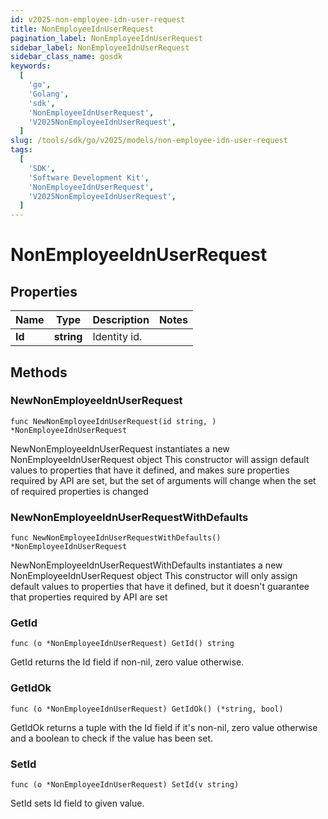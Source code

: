 ```yaml
---
id: v2025-non-employee-idn-user-request
title: NonEmployeeIdnUserRequest
pagination_label: NonEmployeeIdnUserRequest
sidebar_label: NonEmployeeIdnUserRequest
sidebar_class_name: gosdk
keywords:
  [
    'go',
    'Golang',
    'sdk',
    'NonEmployeeIdnUserRequest',
    'V2025NonEmployeeIdnUserRequest',
  ]
slug: /tools/sdk/go/v2025/models/non-employee-idn-user-request
tags:
  [
    'SDK',
    'Software Development Kit',
    'NonEmployeeIdnUserRequest',
    'V2025NonEmployeeIdnUserRequest',
  ]
---
```


# NonEmployeeIdnUserRequest

## Properties

| Name   | Type       | Description  | Notes |
| ------ | ---------- | ------------ | ----- |
| **Id** | **string** | Identity id. |

## Methods

### NewNonEmployeeIdnUserRequest

`func NewNonEmployeeIdnUserRequest(id string, ) *NonEmployeeIdnUserRequest`

NewNonEmployeeIdnUserRequest instantiates a new NonEmployeeIdnUserRequest object This constructor will assign default values to properties that have it defined, and makes sure properties required by API are set, but the set of arguments will change when the set of required properties is changed

### NewNonEmployeeIdnUserRequestWithDefaults

`func NewNonEmployeeIdnUserRequestWithDefaults() *NonEmployeeIdnUserRequest`

NewNonEmployeeIdnUserRequestWithDefaults instantiates a new NonEmployeeIdnUserRequest object This constructor will only assign default values to properties that have it defined, but it doesn't guarantee that properties required by API are set

### GetId

`func (o *NonEmployeeIdnUserRequest) GetId() string`

GetId returns the Id field if non-nil, zero value otherwise.

### GetIdOk

`func (o *NonEmployeeIdnUserRequest) GetIdOk() (*string, bool)`

GetIdOk returns a tuple with the Id field if it's non-nil, zero value otherwise and a boolean to check if the value has been set.

### SetId

`func (o *NonEmployeeIdnUserRequest) SetId(v string)`

SetId sets Id field to given value.

